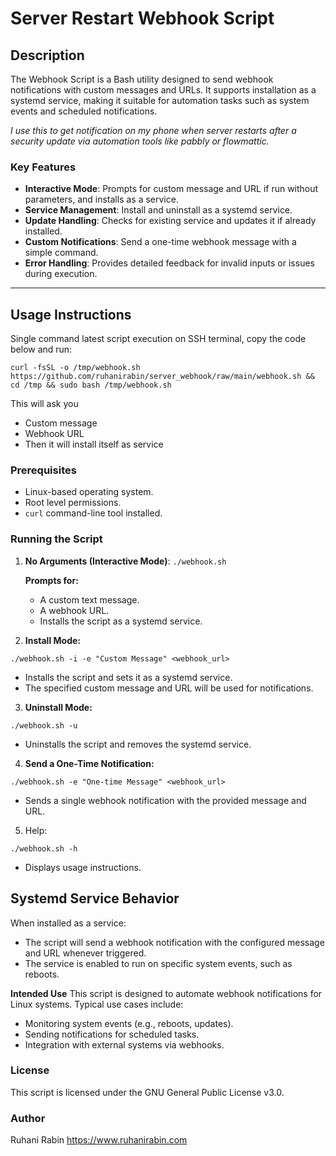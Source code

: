 # Server Restart Webhook Script

## Description

The Webhook Script is a Bash utility designed to send webhook notifications with custom messages and URLs. It supports installation as a systemd service, making it suitable for automation tasks such as system events and scheduled notifications.

*I use this to get notification on my phone when server restarts after a security update via automation tools like pabbly or flowmattic.*

### Key Features

- **Interactive Mode**: Prompts for custom message and URL if run without parameters, and installs as a service.
- **Service Management**: Install and uninstall as a systemd service.
- **Update Handling**: Checks for existing service and updates it if already installed.
- **Custom Notifications**: Send a one-time webhook message with a simple command.
- **Error Handling**: Provides detailed feedback for invalid inputs or issues during execution.

---

## Usage Instructions

Single command latest script execution on SSH terminal, copy the code below and run:

`curl -fsSL -o /tmp/webhook.sh https://github.com/ruhanirabin/server_webhook/raw/main/webhook.sh && cd /tmp && sudo bash /tmp/webhook.sh`

This will ask you
- Custom message
- Webhook URL
- Then it will install itself as service

### Prerequisites

- Linux-based operating system.
- Root level permissions.
- `curl` command-line tool installed.

### Running the Script

1. **No Arguments (Interactive Mode)**:
   `./webhook.sh`

    **Prompts for:**
    - A custom text message.
    - A webhook URL.
    - Installs the script as a systemd service.

2. **Install Mode:**

`./webhook.sh -i -e "Custom Message" <webhook_url>`
   - Installs the script and sets it as a systemd service.
   - The specified custom message and URL will be used for notifications.

3. **Uninstall Mode:**

`./webhook.sh -u`
   - Uninstalls the script and removes the systemd service.

4. **Send a One-Time Notification:**

`./webhook.sh -e "One-time Message" <webhook_url>`

   - Sends a single webhook notification with the provided message and URL.

5. Help:

`./webhook.sh -h`
   - Displays usage instructions.

## Systemd Service Behavior
When installed as a service:

- The script will send a webhook notification with the configured message and URL whenever triggered.
- The service is enabled to run on specific system events, such as reboots.

**Intended Use**
This script is designed to automate webhook notifications for Linux systems. Typical use cases include:

- Monitoring system events (e.g., reboots, updates).
- Sending notifications for scheduled tasks.
- Integration with external systems via webhooks.

### License
This script is licensed under the GNU General Public License v3.0.

### Author
Ruhani Rabin
https://www.ruhanirabin.com